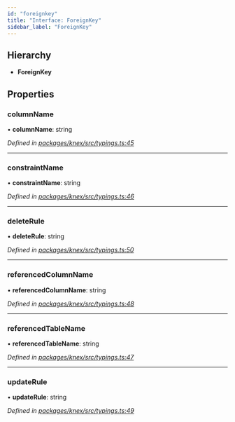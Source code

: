 ```yaml
---
id: "foreignkey"
title: "Interface: ForeignKey"
sidebar_label: "ForeignKey"
---
```


## Hierarchy

* **ForeignKey**

## Properties

### columnName

•  **columnName**: string

*Defined in [packages/knex/src/typings.ts:45](https://github.com/mikro-orm/mikro-orm/blob/c7aaca40d/packages/knex/src/typings.ts#L45)*

___

### constraintName

•  **constraintName**: string

*Defined in [packages/knex/src/typings.ts:46](https://github.com/mikro-orm/mikro-orm/blob/c7aaca40d/packages/knex/src/typings.ts#L46)*

___

### deleteRule

•  **deleteRule**: string

*Defined in [packages/knex/src/typings.ts:50](https://github.com/mikro-orm/mikro-orm/blob/c7aaca40d/packages/knex/src/typings.ts#L50)*

___

### referencedColumnName

•  **referencedColumnName**: string

*Defined in [packages/knex/src/typings.ts:48](https://github.com/mikro-orm/mikro-orm/blob/c7aaca40d/packages/knex/src/typings.ts#L48)*

___

### referencedTableName

•  **referencedTableName**: string

*Defined in [packages/knex/src/typings.ts:47](https://github.com/mikro-orm/mikro-orm/blob/c7aaca40d/packages/knex/src/typings.ts#L47)*

___

### updateRule

•  **updateRule**: string

*Defined in [packages/knex/src/typings.ts:49](https://github.com/mikro-orm/mikro-orm/blob/c7aaca40d/packages/knex/src/typings.ts#L49)*
